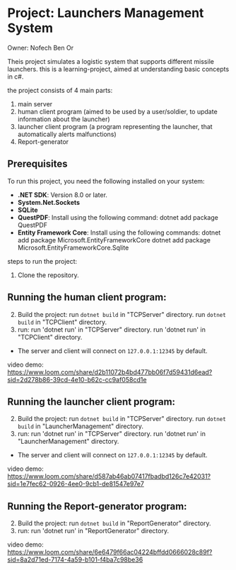 # Project: Launchers Management System
Owner: Nofech Ben Or

Theis project simulates a logistic system that supports different missile launchers.
this is a learning-project, aimed at understanding basic concepts in c#.

the project consists of 4 main parts:
1. main server
2. human client program
	(aimed to be used by a user/soldier, to update information about the launcher)
3. launcher client program
	(a program representing the launcher, that automatically alerts malfunctions)
4. Report-generator

## Prerequisites
To run this project, you need the following installed on your system:
- **.NET SDK**: Version 8.0 or later. 
- **System.Net.Sockets**
- **SQLite**
- **QuestPDF**: Install using the following command:
  dotnet add package QuestPDF
- **Entity Framework Core**:  Install using the following commands:
  dotnet add package Microsoft.EntityFrameworkCore
  dotnet add package Microsoft.EntityFrameworkCore.Sqlite


steps to run the project:
1. Clone the repository.

## Running the human client program:
2. Build the project:
	run `dotnet build` in "TCPServer" directory.
	run `dotnet build` in "TCPClient" directory.
3. run:
	run 'dotnet run' in "TCPServer" directory.
	run 'dotnet run' in "TCPClient" directory.
- The server and client will connect on `127.0.0.1:12345` by default.

video demo:
https://www.loom.com/share/d2b11072b4bd477bb06f7d59431d6ead?sid=2d278b86-39cd-4e10-b62c-cc9af058cd1e


## Running the launcher client program:
2. Build the project:
	run `dotnet build` in "TCPServer" directory.
	run `dotnet build` in "LauncherManagement" directory.
3. run:
	run 'dotnet run' in "TCPServer" directory.
	run 'dotnet run' in "LauncherManagement" directory.
- The server and client will connect on `127.0.0.1:12345` by default.

video demo:
https://www.loom.com/share/d587ab46ab07417fbadbd126c7e42031?sid=1e7fec62-0926-4ee0-9cb1-de81547e97e7

## Running the Report-generator program:
2. Build the project:
	run `dotnet build` in "ReportGenerator" directory.
3. run:
	run 'dotnet run' in "ReportGenerator" directory.

video demo:
https://www.loom.com/share/6e6479f66ac04224bffdd0666028c89f?sid=8a2d71ed-7174-4a59-b101-f4ba7c98be36




